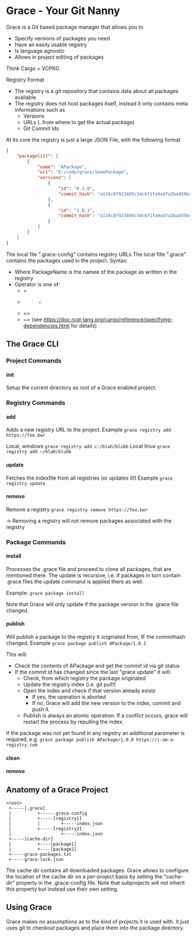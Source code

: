# Grace - Your Git Nanny

Grace is a Git based package manager that allows you to
* Specify versions of packages you need
* Have an easily usable registry
* Is language agnostic
* Allows in project editing of packages

Think Cargo + VCPKG

Registry Format
* The registry is a git repository that contains data about all packages available
* The registry does not host packages itself, instead it only contains meta informations such as
    * Versions
    * URLs (..from where to get the actual package)
    * Git Commit Ids

At its core the registry is just a large JSON File, with the following format
```json
{
    "packagelist": [
        {
            "name": "APackage",
            "uri": "E:/code/grace/SomePackage",
            "versions": [
                {
                    "id": "0.1.0",
                    "commit_hash": "a116c8f923485c34c6f1fa9ad7a2ba459b46212a"
                },
                {
                    "id": "1.0.1",
                    "commit_hash": "a116c8f923485c34c6f1fa9ad7a2ba459b46212a"
                }
            ]
        }
    ]
}
```

The local file ".grace-config" contains registry URLs
The local fille ".grace" contains the packages used in the project. Syntax:
<PackageName><Operator><SemVer>

* Where PackageName is the namee of the package as written in the registry
* Operator is one of:
    * =
    * > =
    * <=
    * ~=
    (see https://doc.rust-lang.org/cargo/reference/specifying-dependencies.html for details)  


## The Grace CLI

### Project Commands
#### init
Setup the current directory as root of a Grace enabled project.

### Registry Commands
#### add
Adds a new registry URL to the project. Example
`grace registry add https://foo.bar` 

Local, windows
`grace registry add c:/blah/blubb` 
Local linux
`grace registry add ~/blah/blubb` 

#### update
Fetches the indexfile from all registries (or updates it!)
Example
`grace registry update`

#### remove
Remove a registry
`grace registry remove https://foo.bar` 

-> Removing a registry will not remove packages associated with the registry

### Package Commands

#### install
Processes the .grace file and proceed to clone all packages, that are
mentioned there. The update is recursive, i.e. if packages in turn
contain .grace files the update command is applied there as well.

Example:
`grace package install`

Note that Grace will only update if the package version in the .grace file
changed.

#### publish
Will publish a package to the registry it originated from, IF the commithash
changed.
Example
`grace package publish APackage/1.0.1`

This will:
* Check the contents of APackage and get the commit id via git status
* If the commit id has changed since the last "grace update" it will:
    * Check, from which registry the package originated
    * Update the registry index (i.e. git pull!)
    * Open the index and check if that version already exists
        * If yes, the operation is aborted
        * If no, Grace will add the new version to the index, commit and push it.
    * Publish is always an atomic operation. If a conflict occurs, grace will restart the
      process by repulling the index.

If the package was not yet found in any registry an additional parameter is required, e.g.
`grace package publish APackage/1.0.0 https://i-am-a-registry.com`

#### clean
#### remove

## Anatomy of a Grace Project

```
<root>
 +-----[.grace]
 |          +-----.grace-config
 |          +-----[registry1]
 |          |        +-----index.json
 |          +-----[registry2]
 |                   +-----index.json
 +-----[cache-dir]
 |          +----[package1]
 |          +----[package2]
 +-----grace-packages.txt
 +-----grace-lock.json
```

The cache dir contains all downloaded packages. Grace allows to configure the location of the cache dir on a per-project basis by setting the "cache-dir" property in the .grace-config file. Note that subprojects will not inherit this property but instead use their own setting.


## Using Grace
Grace makes no assumptions as to the kind of projects it is used with. It just uses git to checkout
packages and place them into the package directory.